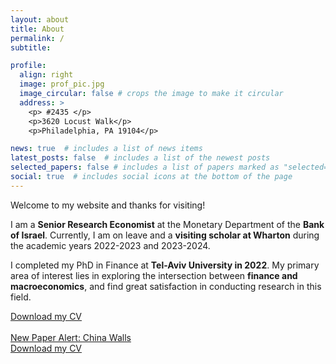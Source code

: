 ```yaml
---
layout: about
title: About
permalink: /
subtitle: 

profile:
  align: right
  image: prof_pic.jpg
  image_circular: false # crops the image to make it circular
  address: >
    <p> #2435 </p>
    <p>3620 Locust Walk</p>
    <p>Philadelphia, PA 19104</p>

news: true  # includes a list of news items
latest_posts: false  # includes a list of the newest posts
selected_papers: false # includes a list of papers marked as "selected={true}"
social: true  # includes social icons at the bottom of the page
---
```

Welcome to my website and thanks for visiting!

I am a **Senior Research Economist** at the Monetary Department of the **Bank of Israel**. Currently, I am on leave and a **visiting scholar at Wharton** during the academic years 2022-2023 and 2023-2024. 

I completed my PhD in Finance at **Tel-Aviv University in 2022**. My primary area of interest lies in exploring the intersection between **finance and macroeconomics**, and find great satisfaction in conducting research in this field.



<div class="cv-widget">
    <a href="https://1drv.ms/b/s!AoN-rrIppbFxieAoqOL6OcWoRLLMrg?e=7MRuvi" download>Download my CV</a>
    <br> <br>
    <a href="https://www.dropbox.com/scl/fi/wz9xzwhb8qj4cras2jrzt/_ChinaWalls.pdf?rlkey=f7rl8tj4x5mims73t82y761ej&st=jdwnbjnt&dl=0">New Paper Alert: China Walls</a>
</div>


<div class="cv-widget">
    <a href="https://1drv.ms/b/s!AoN-rrIppbFxidBkFcw1p5XGwOQZew?e=L7cw87" download>Download my CV</a>
</div>
